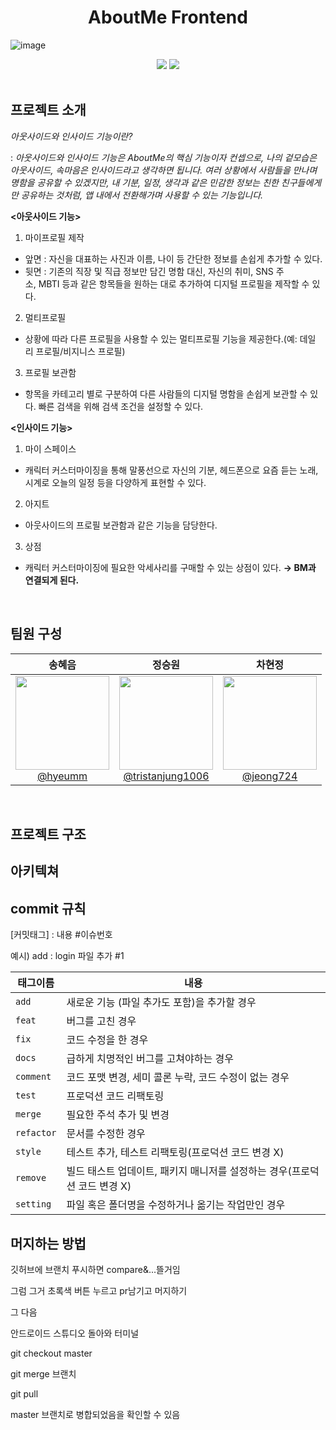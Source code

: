 <h1 align="center">AboutMe Frontend</h1>
<div align="center"></div>

![image](https://github.com/UMC-AboutMe/AboutMe_Fe/assets/62244340/cf69937d-532a-429e-94d8-77f4e797e96e)

<div align="center">
<img src="https://img.shields.io/badge/Android%20Studio-3DDC84?style=flat-square&logo=Android%20Studio&logoColor=white" />
<img src="https://img.shields.io/badge/Kotlin-7F52FF?style=flat-square&logo=Kotlin&logoColor=white" />
</div>

<br>

## 프로젝트 소개

*아웃사이드와 인사이드 기능이란?*

: *아웃사이드와 인사이드 기능은 AboutMe의 핵심 기능이자 컨셉으로, 나의 겉모습은 아웃사이드, 속마음은 인사이드라고 생각하면 됩니다. 여러 상황에서 사람들을 만나며 명함을 공유할 수 있겠지만, 내 기분, 일정, 생각과 같은 민감한 정보는 친한 친구들에게만 공유하는 것처럼, 앱 내에서 전환해가며 사용할 수 있는 기능입니다.* 

**<아웃사이드 기능>**

1. 마이프로필 제작
- 앞면 : 자신을 대표하는 사진과 이름, 나이 등 간단한 정보를 손쉽게 추가할 수 있다.
- 뒷면 : 기존의 직장 및 직급 정보만 담긴 명함 대신, 자신의 취미, SNS 주소, MBTI 등과 같은 항목들을 원하는 대로 추가하여 디지털 프로필을 제작할 수 있다.
2. 멀티프로필 
- 상황에 따라 다른 프로필을 사용할 수 있는 멀티프로필 기능을 제공한다.(예: 데일리 프로필/비지니스 프로필)
3. 프로필 보관함
- 항목을 카테고리 별로 구분하여 다른 사람들의 디지털 명함을 손쉽게 보관할 수 있다. 빠른 검색을 위해 검색 조건을 설정할 수 있다.

**<인사이드 기능>**

1. 마이 스페이스 
- 캐릭터 커스터마이징을 통해 말풍선으로 자신의 기분, 헤드폰으로 요즘 듣는 노래, 시계로 오늘의 일정 등을 다양하게 표현할 수 있다.
2. 아지트
- 아웃사이드의 프로필 보관함과 같은 기능을 담당한다.
3. 상점
- 캐릭터 커스터마이징에 필요한 악세사리를 구매할 수 있는 상점이 있다. **→ BM과 연결되게 된다.**

<br>

## 팀원 구성

<div align="center">

| **송혜음** | **정승원** | **차현정** |
| :------: |  :------: | :------: |
| [<img src="https://avatars.githubusercontent.com/u/118244028?v=4" height=150 width=150> <br/> @hyeumm](https://github.com/hyeumm) | [<img src="https://avatars.githubusercontent.com/u/62244340?v=4" height=150 width=150> <br/> @tristanjung1006](https://github.com/tristanjung1006) | [<img src="https://avatars.githubusercontent.com/u/138744022?v=4" height=150 width=150> <br/> @jeong724](https://github.com/jeong724) |

</div>

<br>

## 프로젝트 구조

## 아키텍쳐

## commit 규칙

[커밋태그] : 내용 #이슈번호

예시) add : login 파일 추가 #1

| 태그이름   | 내용                                                                      |
| ---------- | ------------------------------------------------------------------------- |
| `add`     | 새로운 기능 (파일 추가도 포함)을 추가할 경우                              |
| `feat`     | 버그를 고친 경우                                                          |
| `fix`   | 코드 수정을 한 경우                                                       |
| `docs`  | 급하게 치명적인 버그를 고쳐야하는 경우                                    |
| `comment`    | 코드 포맷 변경, 세미 콜론 누락, 코드 수정이 없는 경우                     |
| `test` | 프로덕션 코드 리팩토링                                                    |
| `merge`  | 필요한 주석 추가 및 변경                                                  |
| `refactor`     | 문서를 수정한 경우                                                        |
| `style`     | 테스트 추가, 테스트 리팩토링(프로덕션 코드 변경 X)                        |
| `remove`    | 빌드 태스트 업데이트, 패키지 매니저를 설정하는 경우(프로덕션 코드 변경 X) |
| `setting`   | 파일 혹은 폴더명을 수정하거나 옮기는 작업만인 경우                        |

## 머지하는 방법

깃허브에 브랜치 푸시하면 compare&...뜰거임

그럼 그거 초록색 버튼 누르고 pr남기고 머지하기

그 다음

안드로이드 스튜디오 돌아와 터미널

git checkout master

git merge 브랜치

git pull

master 브랜치로 병합되었음을 확인할 수 있음
